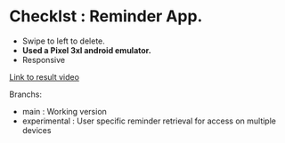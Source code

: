# Checklst : Reminder App.

- Swipe to left to delete.
- **Used a Pixel 3xl android emulator.**
- Responsive

[Link to result video](https://github.com/deliciafernandes/Checklst/blob/main/Checklst.mov)

Branchs: 
- main : Working version
- experimental : User specific reminder retrieval for access on multiple devices
